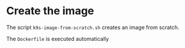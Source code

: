 # Create the image

The script `k9s-image-from-scratch.sh` creates an image from scratch.

The `Dockerfile` is executed automatically